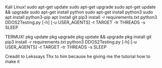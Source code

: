 Kali Linux!
sudo apt-get update
sudo apt-get upgrade
sudo apt-get update && upgrade
sudo apt-get install python
sudo apt-get install python3
sudo apt install python3-pip
apt install git
pip3 install -r requirements.txt
python3 DDOS2Testing.py [-h] [-u USER_AGENTS] -t TARGET -tr THREADS -s SLEEP


TERMUX!
pkg update
pkg upgrade
pkg update && upgrade
pkg install git
pip3 install -r requirements.txt
python3 DDOS2Testing.py [-h] [-u USER_AGENTS] -t TARGET -tr THREADS -s SLEEP




Creadit to Lekssays
Thx to him because he giving me the tutorial how to make it 
